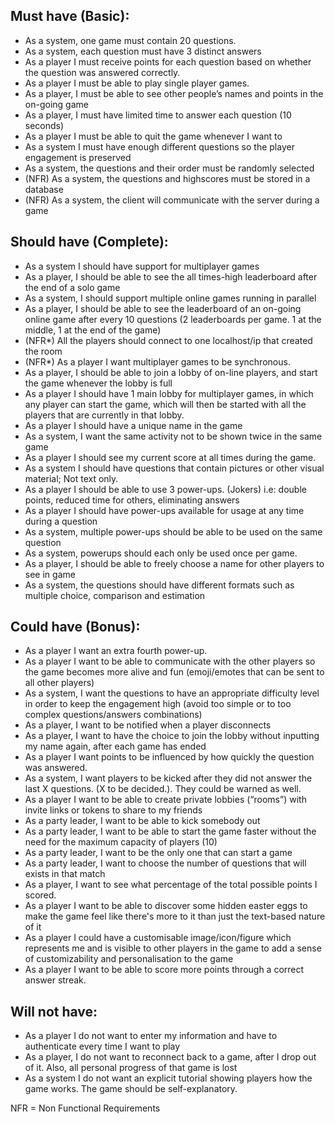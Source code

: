 ## Must have (Basic):
* As a system, one game must contain 20 questions.
* As a system, each question must have 3 distinct answers
* As a player I must receive points for each question based on whether the question was answered correctly.
* As a player I must be able to play single player games.
* As a player, I must be able to see other people’s names and points in the on-going game
* As a player, I must have limited time to answer each question (10 seconds)
* As a player I must be able to quit the game whenever I want to
* As a system I must have enough different questions so the player engagement is preserved
* As a system, the questions and their order must be randomly selected 
* (NFR) As a system, the questions and highscores must be stored in a database
* (NFR) As a system, the client will communicate with the server during a game

## Should have (Complete):
* As a system I should have support for multiplayer games
* As a player, I should be able to see the all times-high leaderboard after the end of a solo game
* As a system, I should support multiple online games running in parallel
* As a player, I should be able to see the leaderboard of an on-going online game after every 10 questions (2 leaderboards per game. 1 at the middle, 1 at the end of the game)
* (NFR*) All the players should connect to one localhost/ip that created the room
* (NFR*) As a player I want multiplayer games to be synchronous.
* As a player, I should be able to join a lobby of on-line players, and start the game whenever the lobby is full
* As a player I should have 1 main lobby for multiplayer games, in which any player can start the game, which will then be started with all the players that are currently in that lobby.
* As a player I should have a unique name in the game
* As a system, I want the same activity not to be shown twice in the same game
* As a player I should see my current score at all times during the game.
* As a system I should have questions that contain pictures or other visual material; Not text only.
* As a player I should be able to use 3 power-ups. (Jokers) i.e: double points, reduced time for others, eliminating answers
* As a player I should have power-ups available for usage at any time during a question
* As a system, multiple power-ups should be able to be used on the same question
* As a system, powerups should each only be used once per game.
* As a player, I should be able to freely choose a name for other players to see in game
* As a system, the questions should have different formats such as multiple choice, comparison and estimation


## Could have (Bonus):
* As a player I want an extra fourth power-up.
* As a player I want to be able to communicate with the other players so the game becomes more alive and fun (emoji/emotes that can be sent to all other players) 
* As a system, I want the questions to have an appropriate difficulty level in order to keep the engagement high (avoid too simple or to too complex questions/answers combinations)
* As a player, I want to be notified when a player disconnects
* As a player, I want to have the choice to join the lobby without inputting my name again, after each game has ended
* As a player I want points to be influenced by how quickly the question was answered.
* As a system, I want players to be kicked after they did not answer the last X questions. (X to be decided.). They could be warned as well.
* As a player I want to be able to create private lobbies (“rooms”) with invite links or tokens to share to my friends
* As a party leader, I want to be able to kick somebody out
* As a party leader, I want to be able to start the game faster without the need for the maximum capacity of players (10)
* As a party leader, I want to be the only one that can start a game
* As a party leader, I want to choose the number of questions that will exists in that match
* As a player, I want to see what percentage of the total possible points I scored.
* As a player I want to be able to discover some hidden easter eggs to make the game feel like there's more to it than just the text-based nature of it
* As a player I could have a customisable image/icon/figure which represents me and is visible to other players in the game to add a sense of customizability and personalisation to the game
* As a player I want to be able to score more points through a correct answer streak.


## Will not have:
* As a player I do not want to enter my information and have to authenticate every time I want to play
* As a player, I do not want to reconnect back to a game, after I drop out of it. Also, all personal progress of that game is lost
* As a system I do not want an explicit tutorial showing players how the game works. The game should be self-explanatory.


NFR = Non Functional Requirements
